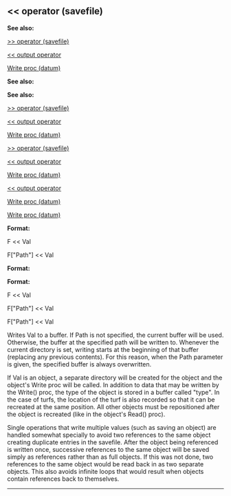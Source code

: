 

 << operator (savefile)
------------------------




**See also:** 


[>> operator (savefile)](#/savefile/operator/%3e%3e) 

[<< output operator](#/operator/%3c%3c/output) 

[Write proc (datum)](#/datum/proc/Write) 





**See also:** 

**See also:**

[>> operator (savefile)](#/savefile/operator/%3e%3e) 

[<< output operator](#/operator/%3c%3c/output) 

[Write proc (datum)](#/datum/proc/Write) 



[>> operator (savefile)](#/savefile/operator/%3e%3e)

[<< output operator](#/operator/%3c%3c/output) 

[Write proc (datum)](#/datum/proc/Write) 


[<< output operator](#/operator/%3c%3c/output)

[Write proc (datum)](#/datum/proc/Write) 

[Write proc (datum)](#/datum/proc/Write)


**Format:** 


 F << Val
 
 F["Path"] << Val
 



**Format:** 

**Format:**

 F << Val
 
 F["Path"] << Val
 


 F["Path"] << Val


 Writes Val to a buffer. If Path is not specified, the current buffer
will be used. Otherwise, the buffer at the specified path will be written
to. Whenever the current directory is set, writing starts at the beginning
of that buffer (replacing any previous contents). For this reason, when the
Path parameter is given, the specified buffer is always overwritten.




 If Val is an object, a separate directory will be created for the object
and the object's Write proc will be called. In addition to data that may be
written by the Write() proc, the type of the object is stored in a buffer
called "type". In the case of turfs, the location of the turf is also
recorded so that it can be recreated at the same position. All other objects
must be repositioned after the object is recreated (like in the object's
Read() proc).




 Single operations that write multiple values (such as saving an object) are
handled somewhat specially to avoid two references to the same object creating
duplicate entries in the savefile. After the object being referenced is
written once, successive references to the same object will be saved simply as
references rather than as full objects. If this was not done, two references
to the same object would be read back in as two separate objects. This also
avoids infinite loops that would result when objects contain references back
to themselves.





---



